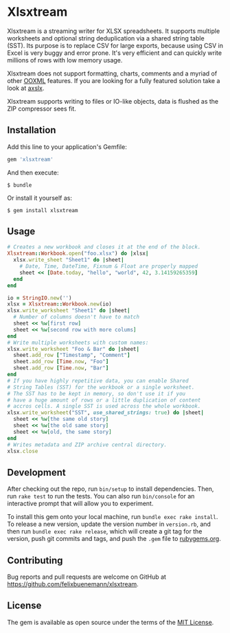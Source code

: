 # Xlsxtream

Xlsxtream is a streaming writer for XLSX spreadsheets. It supports multiple worksheets and optional string deduplication via a shared string table (SST). Its purpose is to replace CSV for large exports, because using CSV in Excel is very buggy and error prone. It's very efficient and can quickly write millions of rows with low memory usage.

Xlsxtream does not support formatting, charts, comments and a myriad of other [OOXML](https://en.wikipedia.org/wiki/Office_Open_XML) features. If you are looking for a fully featured solution take a look at [axslx](https://github.com/randym/axlsx).

Xlsxtream supports writing to files or IO-like objects, data is flushed as the ZIP compressor sees fit.

## Installation

Add this line to your application's Gemfile:

```ruby
gem 'xlsxtream'
```

And then execute:

    $ bundle

Or install it yourself as:

    $ gem install xlsxtream

## Usage

```ruby
# Creates a new workbook and closes it at the end of the block.
Xlsxtream::Workbook.open("foo.xlsx") do |xlsx|
  xlsx.write_sheet "Sheet1" do |sheet|
    # Date, Time, DateTime, Fixnum & Float are properly mapped
    sheet << [Date.today, "hello", "world", 42, 3.14159265359]
  end
end

io = StringIO.new('')
xlsx = Xlsxtream::Workbook.new(io)
xlsx.write_worksheet "Sheet1" do |sheet|
  # Number of columns doesn't have to match
  sheet << %w[first row]
  sheet << %w[second row with more colums]
end
# Write multiple worksheets with custom names:
xlsx.write_worksheet "Foo & Bar" do |sheet|
  sheet.add_row ["Timestamp", "Comment"]
  sheet.add_row [Time.now, "Foo"]
  sheet.add_row [Time.now, "Bar"]
end
# If you have highly repetitive data, you can enable Shared
# String Tables (SST) for the workbook or a single worksheet.
# The SST has to be kept in memory, so don't use it if you
# have a huge amount of rows or a little duplication of content
# accros cells. A single SST is used across the whole workbook.
xlsx.write_worksheet("SST", use_shared_strings: true) do |sheet|
  sheet << %w[the same old story]
  sheet << %w[the old same story]
  sheet << %w[old, the same story]
end
# Writes metadata and ZIP archive central directory.
xlsx.close
```

## Development

After checking out the repo, run `bin/setup` to install dependencies. Then, run `rake test` to run the tests. You can also run `bin/console` for an interactive prompt that will allow you to experiment.

To install this gem onto your local machine, run `bundle exec rake install`. To release a new version, update the version number in `version.rb`, and then run `bundle exec rake release`, which will create a git tag for the version, push git commits and tags, and push the `.gem` file to [rubygems.org](https://rubygems.org).

## Contributing

Bug reports and pull requests are welcome on GitHub at https://github.com/felixbuenemann/xlsxtream.


## License

The gem is available as open source under the terms of the [MIT License](http://opensource.org/licenses/MIT).

